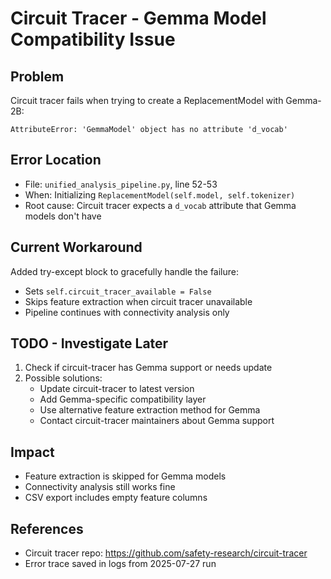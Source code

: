 # Circuit Tracer - Gemma Model Compatibility Issue

## Problem
Circuit tracer fails when trying to create a ReplacementModel with Gemma-2B:
```
AttributeError: 'GemmaModel' object has no attribute 'd_vocab'
```

## Error Location
- File: `unified_analysis_pipeline.py`, line 52-53
- When: Initializing `ReplacementModel(self.model, self.tokenizer)`
- Root cause: Circuit tracer expects a `d_vocab` attribute that Gemma models don't have

## Current Workaround
Added try-except block to gracefully handle the failure:
- Sets `self.circuit_tracer_available = False`
- Skips feature extraction when circuit tracer unavailable
- Pipeline continues with connectivity analysis only

## TODO - Investigate Later
1. Check if circuit-tracer has Gemma support or needs update
2. Possible solutions:
   - Update circuit-tracer to latest version
   - Add Gemma-specific compatibility layer
   - Use alternative feature extraction method for Gemma
   - Contact circuit-tracer maintainers about Gemma support

## Impact
- Feature extraction is skipped for Gemma models
- Connectivity analysis still works fine
- CSV export includes empty feature columns

## References
- Circuit tracer repo: https://github.com/safety-research/circuit-tracer
- Error trace saved in logs from 2025-07-27 run
